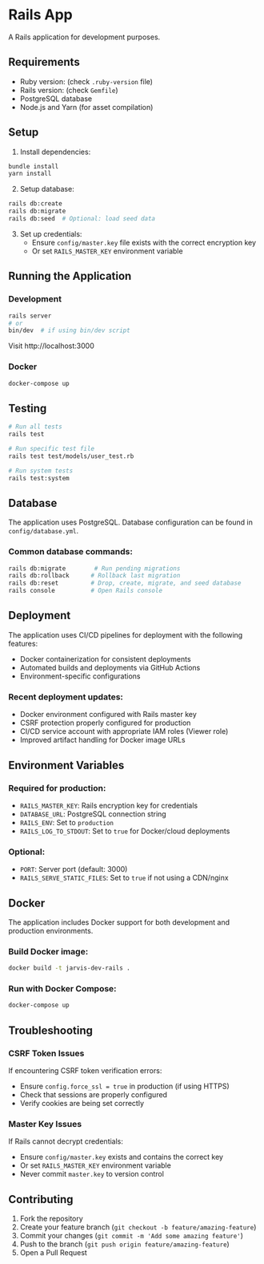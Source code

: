 # Rails App

A Rails application for development purposes.

## Requirements

* Ruby version: (check `.ruby-version` file)
* Rails version: (check `Gemfile`)
* PostgreSQL database
* Node.js and Yarn (for asset compilation)

## Setup

1. Install dependencies:
```bash
bundle install
yarn install
```

2. Setup database:
```bash
rails db:create
rails db:migrate
rails db:seed  # Optional: load seed data
```

3. Set up credentials:
   - Ensure `config/master.key` file exists with the correct encryption key
   - Or set `RAILS_MASTER_KEY` environment variable

## Running the Application

### Development
```bash
rails server
# or
bin/dev  # if using bin/dev script
```

Visit http://localhost:3000

### Docker
```bash
docker-compose up
```

## Testing
```bash
# Run all tests
rails test

# Run specific test file
rails test test/models/user_test.rb

# Run system tests
rails test:system
```

## Database

The application uses PostgreSQL. Database configuration can be found in `config/database.yml`.

### Common database commands:
```bash
rails db:migrate        # Run pending migrations
rails db:rollback      # Rollback last migration
rails db:reset         # Drop, create, migrate, and seed database
rails console          # Open Rails console
```

## Deployment

The application uses CI/CD pipelines for deployment with the following features:
- Docker containerization for consistent deployments
- Automated builds and deployments via GitHub Actions
- Environment-specific configurations

### Recent deployment updates:
- Docker environment configured with Rails master key
- CSRF protection properly configured for production
- CI/CD service account with appropriate IAM roles (Viewer role)
- Improved artifact handling for Docker image URLs

## Environment Variables

### Required for production:
- `RAILS_MASTER_KEY`: Rails encryption key for credentials
- `DATABASE_URL`: PostgreSQL connection string
- `RAILS_ENV`: Set to `production`
- `RAILS_LOG_TO_STDOUT`: Set to `true` for Docker/cloud deployments

### Optional:
- `PORT`: Server port (default: 3000)
- `RAILS_SERVE_STATIC_FILES`: Set to `true` if not using a CDN/nginx

## Docker

The application includes Docker support for both development and production environments.

### Build Docker image:
```bash
docker build -t jarvis-dev-rails .
```

### Run with Docker Compose:
```bash
docker-compose up
```

## Troubleshooting

### CSRF Token Issues
If encountering CSRF token verification errors:
- Ensure `config.force_ssl = true` in production (if using HTTPS)
- Check that sessions are properly configured
- Verify cookies are being set correctly

### Master Key Issues
If Rails cannot decrypt credentials:
- Ensure `config/master.key` exists and contains the correct key
- Or set `RAILS_MASTER_KEY` environment variable
- Never commit `master.key` to version control

## Contributing

1. Fork the repository
2. Create your feature branch (`git checkout -b feature/amazing-feature`)
3. Commit your changes (`git commit -m 'Add some amazing feature'`)
4. Push to the branch (`git push origin feature/amazing-feature`)
5. Open a Pull Request
